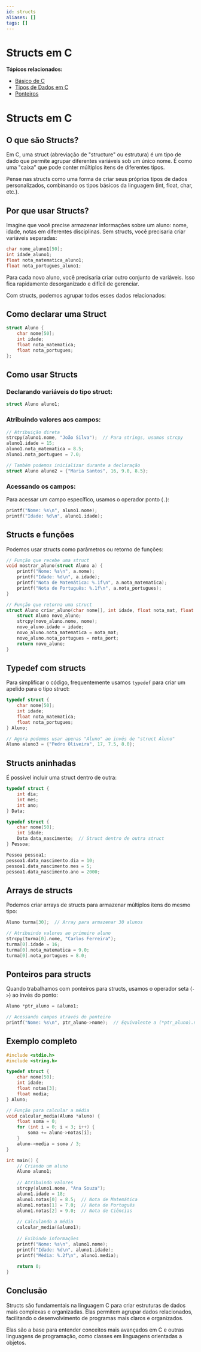 ```yaml
---
id: structs
aliases: []
tags: []
---
```


# Structs em C

**Tópicos relacionados:**
- [Básico de C](basico-c.md)
- [Tipos de Dados em C](tipos-dados.md)
- [Ponteiros](ponteiros.md)

# Structs em C

## O que são Structs?

Em C, uma struct (abreviação de "structure" ou estrutura) é um tipo de dado que permite agrupar diferentes variáveis sob um único nome. É como uma "caixa" que pode conter múltiplos itens de diferentes tipos.

Pense nas structs como uma forma de criar seus próprios tipos de dados personalizados, combinando os tipos básicos da linguagem (int, float, char, etc.).

## Por que usar Structs?

Imagine que você precise armazenar informações sobre um aluno: nome, idade, notas em diferentes disciplinas. Sem structs, você precisaria criar variáveis separadas:

```c
char nome_aluno1[50];
int idade_aluno1;
float nota_matematica_aluno1;
float nota_portugues_aluno1;
```

Para cada novo aluno, você precisaria criar outro conjunto de variáveis. Isso fica rapidamente desorganizado e difícil de gerenciar.

Com structs, podemos agrupar todos esses dados relacionados:

## Como declarar uma Struct

```c
struct Aluno {
    char nome[50];
    int idade;
    float nota_matematica;
    float nota_portugues;
};
```

## Como usar Structs

### Declarando variáveis do tipo struct:

```c
struct Aluno aluno1;
```

### Atribuindo valores aos campos:

```c
// Atribuição direta
strcpy(aluno1.nome, "João Silva");  // Para strings, usamos strcpy
aluno1.idade = 15;
aluno1.nota_matematica = 8.5;
aluno1.nota_portugues = 7.0;

// Também podemos inicializar durante a declaração
struct Aluno aluno2 = {"Maria Santos", 16, 9.0, 8.5};
```

### Acessando os campos:

Para acessar um campo específico, usamos o operador ponto (`.`):

```c
printf("Nome: %s\n", aluno1.nome);
printf("Idade: %d\n", aluno1.idade);
```

## Structs e funções

Podemos usar structs como parâmetros ou retorno de funções:

```c
// Função que recebe uma struct
void mostrar_aluno(struct Aluno a) {
    printf("Nome: %s\n", a.nome);
    printf("Idade: %d\n", a.idade);
    printf("Nota de Matemática: %.1f\n", a.nota_matematica);
    printf("Nota de Português: %.1f\n", a.nota_portugues);
}

// Função que retorna uma struct
struct Aluno criar_aluno(char nome[], int idade, float nota_mat, float nota_port) {
    struct Aluno novo_aluno;
    strcpy(novo_aluno.nome, nome);
    novo_aluno.idade = idade;
    novo_aluno.nota_matematica = nota_mat;
    novo_aluno.nota_portugues = nota_port;
    return novo_aluno;
}
```

## Typedef com structs

Para simplificar o código, frequentemente usamos `typedef` para criar um apelido para o tipo struct:

```c
typedef struct {
    char nome[50];
    int idade;
    float nota_matematica;
    float nota_portugues;
} Aluno;

// Agora podemos usar apenas "Aluno" ao invés de "struct Aluno"
Aluno aluno3 = {"Pedro Oliveira", 17, 7.5, 8.0};
```

## Structs aninhadas

É possível incluir uma struct dentro de outra:

```c
typedef struct {
    int dia;
    int mes;
    int ano;
} Data;

typedef struct {
    char nome[50];
    int idade;
    Data data_nascimento;  // Struct dentro de outra struct
} Pessoa;

Pessoa pessoa1;
pessoa1.data_nascimento.dia = 10;
pessoa1.data_nascimento.mes = 5;
pessoa1.data_nascimento.ano = 2000;
```

## Arrays de structs

Podemos criar arrays de structs para armazenar múltiplos itens do mesmo tipo:

```c
Aluno turma[30];  // Array para armazenar 30 alunos

// Atribuindo valores ao primeiro aluno
strcpy(turma[0].nome, "Carlos Ferreira");
turma[0].idade = 16;
turma[0].nota_matematica = 9.0;
turma[0].nota_portugues = 8.0;
```

## Ponteiros para structs

Quando trabalhamos com ponteiros para structs, usamos o operador seta (`->`) ao invés do ponto:

```c
Aluno *ptr_aluno = &aluno1;

// Acessando campos através do ponteiro
printf("Nome: %s\n", ptr_aluno->nome);  // Equivalente a (*ptr_aluno).nome
```

## Exemplo completo

```c
#include <stdio.h>
#include <string.h>

typedef struct {
    char nome[50];
    int idade;
    float notas[3];
    float media;
} Aluno;

// Função para calcular a média
void calcular_media(Aluno *aluno) {
    float soma = 0;
    for (int i = 0; i < 3; i++) {
        soma += aluno->notas[i];
    }
    aluno->media = soma / 3;
}

int main() {
    // Criando um aluno
    Aluno aluno1;
    
    // Atribuindo valores
    strcpy(aluno1.nome, "Ana Souza");
    aluno1.idade = 18;
    aluno1.notas[0] = 8.5;  // Nota de Matemática
    aluno1.notas[1] = 7.0;  // Nota de Português
    aluno1.notas[2] = 9.0;  // Nota de Ciências
    
    // Calculando a média
    calcular_media(&aluno1);
    
    // Exibindo informações
    printf("Nome: %s\n", aluno1.nome);
    printf("Idade: %d\n", aluno1.idade);
    printf("Média: %.2f\n", aluno1.media);
    
    return 0;
}
```

## Conclusão

Structs são fundamentais na linguagem C para criar estruturas de dados mais complexas e organizadas. Elas permitem agrupar dados relacionados, facilitando o desenvolvimento de programas mais claros e organizados.

Elas são a base para entender conceitos mais avançados em C e outras linguagens de programação, como classes em linguagens orientadas a objetos.
